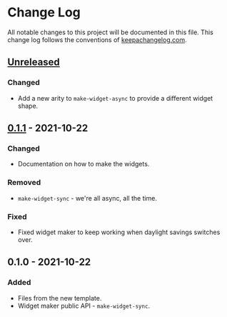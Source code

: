 # Change Log
All notable changes to this project will be documented in this file. This change log follows the conventions of [keepachangelog.com](http://keepachangelog.com/).

## [Unreleased]
### Changed
- Add a new arity to `make-widget-async` to provide a different widget shape.

## [0.1.1] - 2021-10-22
### Changed
- Documentation on how to make the widgets.

### Removed
- `make-widget-sync` - we're all async, all the time.

### Fixed
- Fixed widget maker to keep working when daylight savings switches over.

## 0.1.0 - 2021-10-22
### Added
- Files from the new template.
- Widget maker public API - `make-widget-sync`.

[Unreleased]: https://github.com/your-name/greenhouse/compare/0.1.1...HEAD
[0.1.1]: https://github.com/your-name/greenhouse/compare/0.1.0...0.1.1
